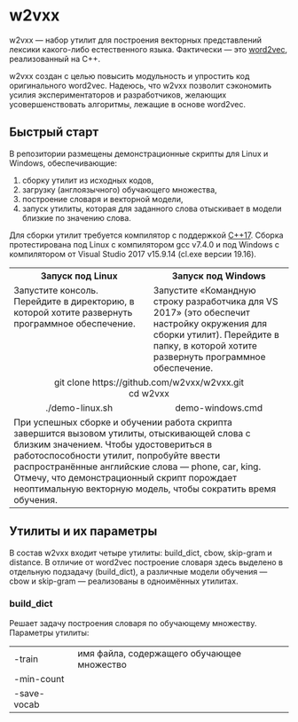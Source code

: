 # w2vxx
w2vxx — набор утилит для построения векторных представлений лексики какого-либо естественного языка. Фактически — это [word2vec](https://ru.wikipedia.org/wiki/Word2vec "word2vec"), реализованный на C++.

w2vxx создан с целью повысить модульность и упростить код оригинального word2vec. Надеюсь, что w2vxx позволит сэкономить усилия экспериментаторов и разработчиков, желающих усовершенствовать алгоритмы, лежащие в основе word2vec.

## Быстрый старт
В репозитории размещены демонстрационные скрипты для Linux и Windows, обеспечивающие:
1. сборку утилит из исходных кодов, 
2. загрузку (англоязычного) обучающего множества,
3. построение словаря и векторной модели,
4. запуск утилиты, которая для заданного слова отыскивает в модели близкие по значению слова.

Для сборки утилит требуется компилятор с поддержкой [C++17](https://ru.wikipedia.org/wiki/C%2B%2B17 "C++17"). Сборка протестирована под Linux с компилятором gcc v7.4.0 и под Windows с компилятором от Visual Studio 2017 v15.9.14 (cl.exe версии 19.16).

<table>
  <tr>
    <th width="50%">Запуск под Linux</th>
    <th>Запуск под Windows</th>
  </tr>
  <tr>
    <td valign="top">Запустите консоль. Перейдите в директорию, в которой хотите развернуть программное обеспечение.</td>
    <td>Запустите «Командную строку разработчика для VS 2017» (это обеспечит настройку окружения для сборки утилит). Перейдите в папку, в которой хотите развернуть программное обеспечение.</td>
  </tr>
  <tr>
    <td colspan="2" align="center">git clone https://github.com/w2vxx/w2vxx.git<br/>cd w2vxx</td>
  </tr>
  <tr>
    <td align="center">./demo-linux.sh</td>
    <td align="center">demo-windows.cmd</td>
  </tr>
  <tr>
    <td colspan="2">При успешных сборке и обучении работа скрипта завершится вызовом утилиты, отыскивающей слова с близким значением. Чтобы удостовериться в работоспособности утилит, попробуйте ввести распространённые английские слова — phone, car, king. Отмечу, что демонстрационный скрипт порождает неоптимальную векторную модель, чтобы сократить время обучения.</td>
  </tr>
</table>

## Утилиты и их параметры
В состав w2vxx входит четыре утилиты: build_dict, cbow, skip-gram и distance. В отличие от word2vec построение словаря здесь выделено в отдельную подзадачу (build_dict), а различные модели обучения — cbow и skip-gram — реализованы в одноимённых утилитах.

### build_dict
Решает задачу построения словаря по обучающему множеству. Параметры утилиты:

<table>
  <tr>
    <td>-train</td><td>имя файла, содержащего обучающее множество</td>
  </tr>
  <tr>
    <td>-min-count</td><td></td>
  </tr>
  <tr>
    <td>-save-vocab</td><td></td>
  </tr>
</table>

